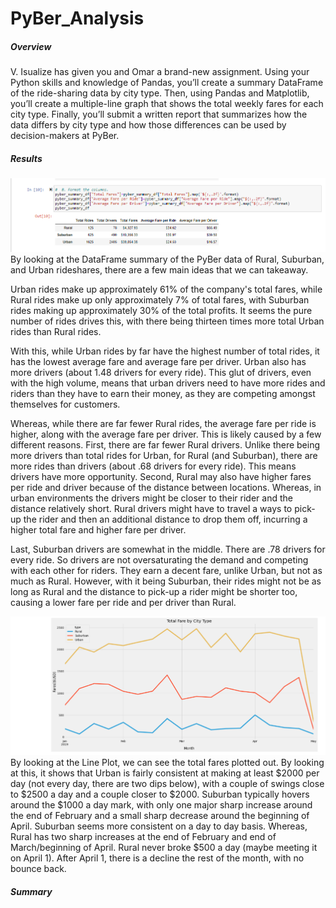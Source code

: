 # PyBer_Analysis

##### **Overview**

V. Isualize has given you and Omar a brand-new assignment. Using your Python skills and knowledge of Pandas, you’ll create a summary DataFrame of the ride-sharing data by city type. Then, using Pandas and Matplotlib, you’ll create a multiple-line graph that shows the total weekly fares for each city type. Finally, you’ll submit a written report that summarizes how the data differs by city type and how those differences can be used by decision-makers at PyBer.

##### Results
![](https://github.com/labinskin/PyBer_Analysis/blob/main/Resources/Summary%20of%20Data.png)
By looking at the DataFrame summary of the PyBer data of Rural, Suburban, and Urban rideshares, there are a few main ideas that we can takeaway.

Urban rides make up approximately 61% of the company's total fares, while Rural rides make up only approximately 7% of total fares, with Suburban rides making up approximately 30% of the total profits. It seems the pure number of rides drives this, with there being thirteen times more total Urban rides than Rural rides.

With this, while Urban rides by far have the highest number of total rides, it has the lowest average fare and average fare per driver. Urban also has more drivers (about 1.48 drivers for every ride). This glut of drivers, even with the high volume, means that urban drivers need to have more rides and riders than they have to earn their money, as they are competing amongst themselves for customers.

Whereas, while there are far fewer Rural rides, the average fare per ride is higher, along with the average fare per driver. This is likely caused by a few different reasons. First, there are far fewer Rural drivers. Unlike there being more drivers than total rides for Urban, for Rural (and Suburban), there are more rides than drivers (about .68 drivers for every ride). This means drivers have more opportunity. Second, Rural may also have higher fares per ride and driver because of the distance between locations. Whereas, in urban environments the drivers might be closer to their rider and the distance relatively short. Rural drivers might have to travel a ways to pick-up the rider and then an additional distance to drop them off, incurring a higher total fare and higher fare per driver.

Last, Suburban drivers are somewhat in the middle. There are .78 drivers for every ride. So drivers are not oversaturating the demand and competing with each other for riders. They earn a decent fare, unlike Urban, but not as much as Rural. However, with it being Suburban, their rides might not be as long as Rural and the distance to pick-up a rider might be shorter too, causing a lower fare per ride and per driver than Rural.

![](https://github.com/labinskin/PyBer_Analysis/blob/main/Resources/Line%20Plot.png)
By looking at the Line Plot, we can see the total fares plotted out. By looking at this, it shows that Urban is fairly consistent at making at least $2000 per day (not every day, there are two dips below), with a couple of swings close to $2500 a day and a couple closer to $2000. Suburban typically hovers around the $1000 a day mark, with only one major sharp increase around the end of February and a small sharp decrease around the beginning of April. Suburban seems more consistent on a day to day basis. Whereas, Rural has two sharp increases at the end of February and end of March/beginning of April. Rural never broke $500 a day (maybe meeting it on April 1). After April 1, there is a decline the rest of the month, with no bounce back.

##### Summary

